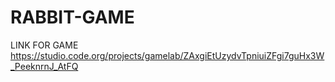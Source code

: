 # RABBIT-GAME
LINK FOR GAME https://studio.code.org/projects/gamelab/ZAxgiEtUzydvTpniuiZFgi7guHx3W_PeeknrnJ_AtFQ
